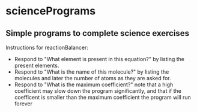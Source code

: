 # sciencePrograms
Simple programs to complete science exercises
--------------------------------------------------------
Instructions for reactionBalancer:
- Respond to "What element is present in this equation?" by listing the present elements.
- Respond to "What is the name of this molecule?" by listing the molecules and later the number of atoms as they are asked for.
- Respond to "What is the maximum coefficient?" note that a high coefficient may slow down the program significantly, and that if the coefficent is smaller than the maximum coefficient the program will run forever
